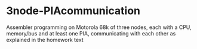 # 3node-PIAcommunication
Assembler programming on Motorola 68k of three nodes, each with a CPU, memory/bus and at least one PIA, communicating with each other as explained in the homework text
